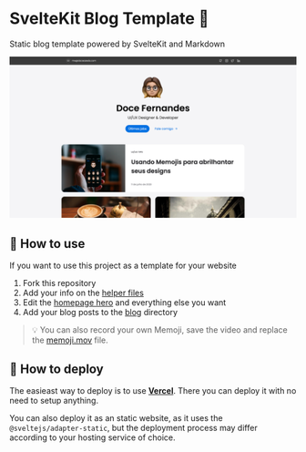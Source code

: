 # SvelteKit Blog Template 💖

Static blog template powered by SvelteKit and Markdown

![](screenshot.png)

## 📝 How to use

If you want to use this project as a template for your website

1. Fork this repository
2. Add your info on the [helper files](./src/lib/helpers)
3. Edit the [homepage hero](./src/lib/components/Hero.svelte) and everything else you want
4. Add your blog posts to the [blog](./src/routes/blog) directory

> 💡 You can also record your own Memoji, save the video and replace the [memoji.mov](./static/memoji.mov) file.

## 🚀 How to deploy

The easieast way to deploy is to use [**Vercel**](https://vercel.com). There you can deploy it with no need to setup anything.

You can also deploy it as an static website, as it uses the `@sveltejs/adapter-static`, but the deployment process may differ according to your hosting service of choice.
